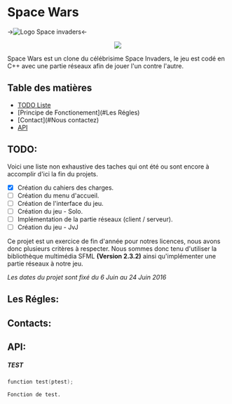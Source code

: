 # Space Wars
->![Logo Space invaders](http://www.kirikoo.net/images/14Anonyme-20160607-115428.png)<-
<center>
  <img src="http://www.kirikoo.net/images/14Anonyme-20160607-115428.png"/>
</center>

Space Wars est un clone du célébrisime Space Invaders, le jeu est codé en C++ avec une partie réseaux afin de jouer l'un contre l'autre.

## Table des matières
- [TODO Liste](#TODO)
- [Principe de Fonctionement](#Les Régles)
- [Contact](#Nous contactez)
- [API](#API)



## TODO:

Voici une liste non exhaustive des taches qui ont été ou sont encore à accomplir d'ici la fin du projets.

- [x] Création du cahiers des charges.
- [ ] Création du menu d'accueil.
- [ ] Création de l'interface du jeu.
- [ ] Création du jeu - Solo.
- [ ] Implémentation de la partie réseaux (client / serveur).
- [ ] Création du jeu - JvJ

Ce projet est un exercice de fin d'année pour notres licences, nous avons donc plusieurs critères à respecter. Nous sommes donc tenu d'utiliser la bibliothèque multimédia SFML **(Version 2.3.2)** ainsi qu'implémenter une partie réseaux à notre jeu.

*Les dates du projet sont fixé du 6 Juin au 24 Juin 2016* 

## Les Régles:

## Contacts:

## API: 


##### TEST
```cpp
function test(ptest);
```
	Fonction de test.
